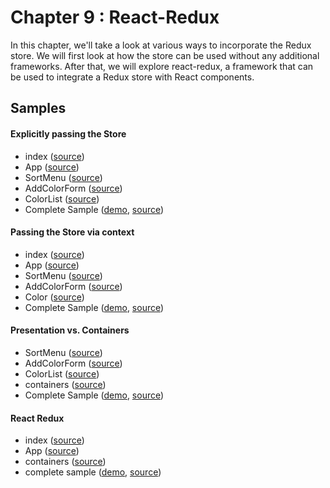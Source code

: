 Chapter 9 : React-Redux
==================
In this chapter, we'll take a look at various ways to incorporate the Redux store. We will first look at how 
the store can be used without any additional frameworks. After that, we will explore react-redux, a framework that 
can be used to integrate a Redux store with React components. 

Samples
--------

#### Explicitly passing the Store

* index ([source](https://github.com/MoonHighway/learning-react/blob/master/chapter-09/color-organizer-explicit/index.js))
* App ([source](https://github.com/MoonHighway/learning-react/blob/master/chapter-09/color-organizer-explicit/components/App.js))
* SortMenu ([source](https://github.com/MoonHighway/learning-react/blob/master/chapter-09/color-organizer-explicit/components/SortMenu.js))
* AddColorForm ([source](https://github.com/MoonHighway/learning-react/blob/master/chapter-09/color-organizer-explicit/components/AddColorForm.js))
* ColorList ([source](https://github.com/MoonHighway/learning-react/blob/master/chapter-09/color-organizer-explicit/components/ColorList.js))
* Complete Sample ([demo](https://rawgit.com/MoonHighway/learning-react/master/chapter-09/color-organizer-explicit/dist/index.html),
[source](https://github.com/MoonHighway/learning-react/blob/master/chapter-09/color-organizer-explicit))

#### Passing the Store via context

* index ([source](https://github.com/MoonHighway/learning-react/blob/master/chapter-09/color-organizer-context/index.js))
* App ([source](https://github.com/MoonHighway/learning-react/blob/master/chapter-09/color-organizer-context/components/App.js))
* SortMenu ([source](https://github.com/MoonHighway/learning-react/blob/master/chapter-09/color-organizer-context/components/SortMenu.js))
* AddColorForm ([source](https://github.com/MoonHighway/learning-react/blob/master/chapter-09/color-organizer-context/components/AddColorForm.js))
* Color ([source](https://github.com/MoonHighway/learning-react/blob/master/chapter-09/color-organizer-context/components/Color.js))
* Complete Sample ([demo](https://rawgit.com/MoonHighway/learning-react/master/chapter-09/color-organizer-context/dist/index.html),
[source](https://github.com/MoonHighway/learning-react/blob/master/chapter-09/color-organizer-context))

#### Presentation vs. Containers

* SortMenu ([source](https://github.com/MoonHighway/learning-react/blob/master/chapter-09/color-organizer-containers/components/ui/SortMenu.js))
* AddColorForm ([source](https://github.com/MoonHighway/learning-react/blob/master/chapter-09/color-organizer-containers/components/ui/AddColorForm.js))
* ColorList ([source](https://github.com/MoonHighway/learning-react/blob/master/chapter-09/color-organizer-containers/components/ui/ColorList.js))
* containers ([source](https://github.com/MoonHighway/learning-react/blob/master/chapter-09/color-organizer-containers/components/ui/containers.js))
* Complete Sample ([demo](https://rawgit.com/MoonHighway/learning-react/master/chapter-09/color-organizer-containers/dist/index.html),
[source](https://github.com/MoonHighway/learning-react/blob/master/chapter-09/color-organizer-containers))

#### React Redux

* index ([source](https://github.com/MoonHighway/learning-react/blob/master/chapter-09/color-organizer/index.js))
* App ([source](https://github.com/MoonHighway/learning-react/blob/master/chapter-09/color-organizer/components/App.js))
* containers ([source](https://github.com/MoonHighway/learning-react/blob/master/chapter-09/color-organizer/components/containers.js))
* complete sample ([demo](https://rawgit.com/MoonHighway/learning-react/master/chapter-09/color-organizer/dist/index.html),
[source](https://github.com/MoonHighway/learning-react/blob/master/chapter-09/color-organizer/))